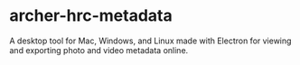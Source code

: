 # archer-hrc-metadata

A desktop tool for Mac, Windows, and Linux made with Electron for viewing and exporting photo and video metadata online.

